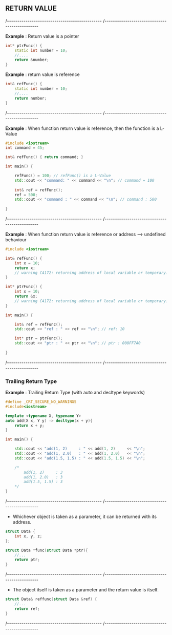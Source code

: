 ## RETURN VALUE 

/----------------------------------------------
/----------------------------------------------

**Example** : Return value is a pointer 

```cpp
int* ptrFunc() {
	static int number = 10;
	//....
	return &number;
}
```

**Example** :  return value is reference 

```cpp
int& refFunc() {
	static int number = 10;
	//....
	return number;
}
```

/----------------------------------------------
/----------------------------------------------

**Example** : When function return value is reference, then the function is a L-Value 

```cpp
#include <iostream>
int command = 45;

int& refFunc() { return command; }

int main() {

	refFunc() = 100; // refFunc() is a L-Value
	std::cout << "command: " << command << "\n"; // command = 100
  
  	int& ref = refFunc();
	ref = 500;
	std::cout << "command : " << command << "\n"; // command : 500
  
}
```
/----------------------------------------------
/----------------------------------------------

**Example** : When function return value is reference or address --> undefined behaviour

```cpp
#include <iostream>

int& refFunc() {
	int x = 10;
	return x; 
	// warning C4172: returning address of local variable or temporary: x
}

int* ptrFunc() {
	int x = 10;
	return &x; 
	// warning C4172: returning address of local variable or temporary: x
}

int main() {

	int& ref = refFunc();
	std::cout << "ref : " << ref << "\n"; // ref: 10

	int* ptr = ptrFunc();
	std::cout << "ptr : " << ptr << "\n"; // ptr : 008FF7A0
  
}
```

/----------------------------------------------
/----------------------------------------------

### Trailing Return Type

**Example** : Trailing Return Type (with auto and decltype keywords)

```cpp
#define _CRT_SECURE_NO_WARNINGS
#include<iostream> 

template <typename X, typename Y>
auto add(X x, Y y) -> decltype(x + y){
	return x + y;
}

int main() {

	std::cout << "add(1, 2)     : " << add(1, 2)     << "\n";   
	std::cout << "add(1, 2.0)   : " << add(1, 2.0)   << "\n"; 
	std::cout << "add(1.5, 1.5) : " << add(1.5, 1.5) << "\n";  

	/*
		add(1, 2)     : 3
		add(1, 2.0)   : 3
		add(1.5, 1.5) : 3
	*/
}
```

/----------------------------------------------
/----------------------------------------------

- Whichever object is taken as a parameter, it can be returned with its address.

```cpp
struct Data {
	int x, y, z;
};

struct Data *func(struct Data *ptr){
	//...
	return ptr;
}
```

/----------------------------------------------
/----------------------------------------------

- The object itself is taken as a parameter and the return value is itself. 

```cpp
struct Data& reffunc(struct Data &ref) { 
	//...
	return ref;
}
```

/----------------------------------------------
/----------------------------------------------
